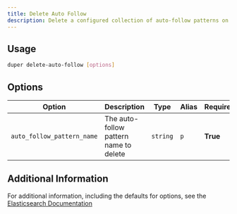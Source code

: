 ```yaml
---
title: Delete Auto Follow 
description: Delete a configured collection of auto-follow patterns on your follower cluster
---
```


## Usage

```sh
duper delete-auto-follow [options]
```

## Options

| Option | Description | Type | Alias | Required |
| -------- | ----------- | ------- | -------- | -------- |
| `auto_follow_pattern_name` | The auto-follow pattern name to delete | `string` | `p` | **True** |

## Additional Information

For additional information, including the defaults for options, see the [Elasticsearch Documentation](https://www.elastic.co/guide/en/elasticsearch/reference/current/ccr-delete-auto-follow-pattern.html)
